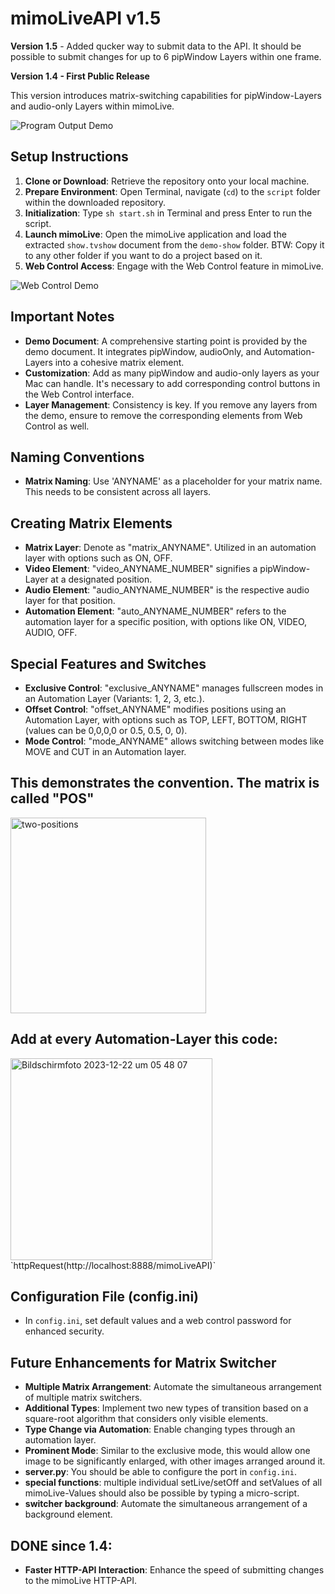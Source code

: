 # mimoLiveAPI v1.5

**Version 1.5** - Added qucker way to submit data to the API. It should be possible to submit changes for up to 6 pipWindow Layers within one frame.

**Version 1.4 - First Public Release**

This version introduces matrix-switching capabilities for pipWindow-Layers and audio-only Layers within mimoLive.

![Program Output Demo](https://github.com/MeinDeutschkurs/mimoLiveAPI/assets/129950466/a0cb90c3-3017-4ead-b6a6-77be8637ecf9)

## Setup Instructions
1. **Clone or Download**: Retrieve the repository onto your local machine.
2. **Prepare Environment**: Open Terminal, navigate (`cd`) to the `script` folder within the downloaded repository.
3. **Initialization**: Type `sh start.sh` in Terminal and press Enter to run the script.
4. **Launch mimoLive**: Open the mimoLive application and load the extracted `show.tvshow` document from the `demo-show` folder. BTW: Copy it to any other folder if you want to do a project based on it.
5. **Web Control Access**: Engage with the Web Control feature in mimoLive.

![Web Control Demo](https://github.com/MeinDeutschkurs/mimoLiveAPI/assets/129950466/f19823ae-991e-48d1-84cf-d94e8c529241)

## Important Notes
- **Demo Document**: A comprehensive starting point is provided by the demo document. It integrates pipWindow, audioOnly, and Automation-Layers into a cohesive matrix element.
- **Customization**: Add as many pipWindow and audio-only layers as your Mac can handle. It's necessary to add corresponding control buttons in the Web Control interface.
- **Layer Management**: Consistency is key. If you remove any layers from the demo, ensure to remove the corresponding elements from Web Control as well.

## Naming Conventions
- **Matrix Naming**: Use 'ANYNAME' as a placeholder for your matrix name. This needs to be consistent across all layers.

## Creating Matrix Elements
- **Matrix Layer**: Denote as "matrix_ANYNAME". Utilized in an automation layer with options such as ON, OFF.
- **Video Element**: "video_ANYNAME_NUMBER" signifies a pipWindow-Layer at a designated position.
- **Audio Element**: "audio_ANYNAME_NUMBER" is the respective audio layer for that position.
- **Automation Element**: "auto_ANYNAME_NUMBER" refers to the automation layer for a specific position, with options like ON, VIDEO, AUDIO, OFF.

## Special Features and Switches
- **Exclusive Control**: "exclusive_ANYNAME" manages fullscreen modes in an Automation Layer (Variants: 1, 2, 3, etc.).
- **Offset Control**: "offset_ANYNAME" modifies positions using an Automation Layer, with options such as TOP, LEFT, BOTTOM, RIGHT (values can be 0,0,0,0 or 0.5, 0.5, 0, 0).
- **Mode Control**: "mode_ANYNAME" allows switching between modes like MOVE and CUT in an Automation layer.

## This demonstrates the convention. The matrix is called "POS"
<img width="313" alt="two-positions" src="https://github.com/MeinDeutschkurs/mimoLiveAPI/assets/129950466/dfa6a504-bb88-494f-bae1-dc2ddd938be8">

## Add at every Automation-Layer this code:
<img width="323" alt="Bildschirmfoto 2023-12-22 um 05 48 07" src="https://github.com/MeinDeutschkurs/mimoLiveAPI/assets/129950466/220c5952-7d76-4b11-aaf1-f3f359fe1c32">
`httpRequest(http://localhost:8888/mimoLiveAPI)`

## Configuration File (config.ini)
- In `config.ini`, set default values and a web control password for enhanced security.

## Future Enhancements for Matrix Switcher
- **Multiple Matrix Arrangement**: Automate the simultaneous arrangement of multiple matrix switchers.
- **Additional Types**: Implement two new types of transition based on a square-root algorithm that considers only visible elements.
- **Type Change via Automation**: Enable changing types through an automation layer.
- **Prominent Mode**: Similar to the exclusive mode, this would allow one image to be significantly enlarged, with other images arranged around it.
- **server.py**: You should be able to configure the port in `config.ini`.
- **special functions**: multiple individual setLive/setOff and setValues of all mimoLive-Values should also be possible by typing a micro-script.
- **switcher background**: Automate the simultaneous arrangement of a background element.

## DONE since 1.4:
- **Faster HTTP-API Interaction**: Enhance the speed of submitting changes to the mimoLive HTTP-API.
